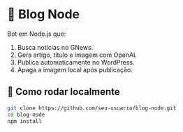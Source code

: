 # 🤖 Blog Node 

Bot em Node.js que:
1. Busca notícias no GNews.
2. Gera artigo, título e imagem com OpenAI.
3. Publica automaticamente no WordPress.
4. Apaga a imagem local após publicação.

## 🚀 Como rodar localmente

```bash
git clone https://github.com/seu-usuario/blog-node.git
cd blog-node
npm install
